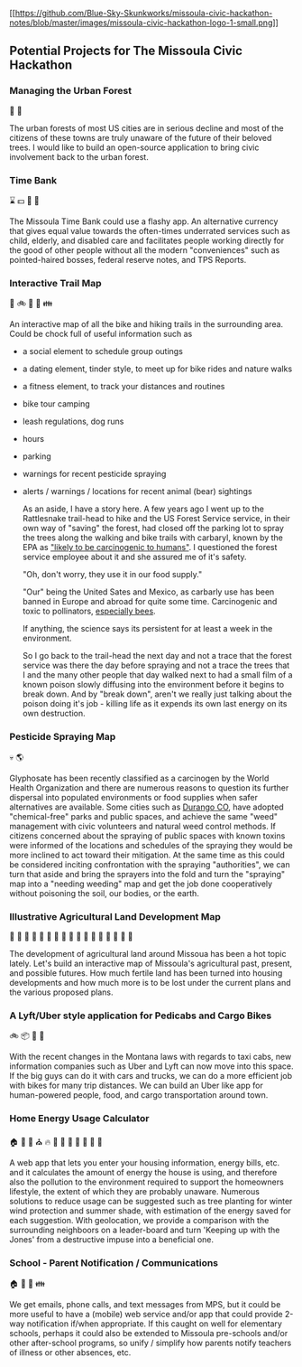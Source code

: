 [[https://github.com/Blue-Sky-Skunkworks/missoula-civic-hackathon-notes/blob/master/images/missoula-civic-hackathon-logo-1-small.png]]

## Potential Projects for The Missoula Civic Hackathon

### Managing the Urban Forest

:evergreen_tree: :deciduous_tree:

The urban forests of most US cities are in serious decline and most of
the citizens of these towns are truly unaware of the future of their
beloved trees. I would like to build an open-source application to
bring civic involvement back to the urban forest.

### Time Bank

:hourglass: :dollar: :gift: :gift_heart:

The Missoula Time Bank could use a flashy app. An alternative currency
that gives equal value towards the often-times underrated services
such as child, elderly, and disabled care and facilitates people
working directly for the good of other people without all the modern
"conveniences" such as pointed-haired bosses, federal reserve notes,
and TPS Reports.

### Interactive Trail Map

:runner: :bike: :mountain_bicyclist: :couple_with_heart: :family:

An interactive map of all the bike and hiking trails in the
surrounding area. Could be chock full of useful information such as

  + a social element to schedule group outings
  + a dating element, tinder style, to meet up for bike rides and nature walks
  + a fitness element, to track your distances and routines
  + bike tour camping
  + leash regulations, dog runs
  + hours
  + parking
  + warnings for recent pesticide spraying
  + alerts / warnings / locations for recent animal (bear) sightings


    As an aside, I have a story here. A few years ago I went up to the
    Rattlesnake trail-head to hike and the US Forest Service service, in
    their own way of "saving" the forest, had closed off the parking lot
    to spray the trees along the walking and bike trails with carbaryl, known by the EPA as
    ["likely to be carcinogenic to humans"](http://npic.orst.edu/factsheets/carbgen.pdf). I
    questioned the forest service employee about it and she assured me of it's safety.

     "Oh, don't worry, they use it in our food supply."

    "Our" being the United Sates and Mexico, as carbarly use has been
    banned in Europe and abroad for quite some time. Carcinogenic and
    toxic to pollinators, [especially bees](http://extoxnet.orst.edu/pips/carbaryl.htm).

    If anything, the science says its persistent for at least a week in
    the environment.

    So I go back to the trail-head the next day and not a trace that the
    forest service was there the day before spraying and not a trace the
    trees that I and the many other people that day walked next to had a
    small film of a known poison slowly diffusing into the environment
    before it begins to break down. And by "break down", aren't we really
    just talking about the poison doing it's job - killing life as it
    expends its own last energy on its own destruction.


### Pesticide Spraying Map

:skull: :earth_americas:

Glyphosate has been recently classified as a carcinogen by the World
Health Organization and there are numerous reasons to question its
further dispersal into populated environments or food supplies when
safer alternatives are available. Some cities such as
[Durango CO](http://www.alternet.org/environment/chemical-free-park-sounds-wonderful-idea-heres-what-one-town-discovered-when-it-tried-do),
have adopted "chemical-free" parks and public spaces, and achieve the
same "weed" management with civic volunteers and natural weed control
methods. If citizens concerned about the spraying of public spaces
with known toxins were informed of the locations and schedules of the
spraying they would be more inclined to act toward their
mitigation. At the same time as this could be considered inciting
confrontation with the spraying "authorities", we can turn that aside
and bring the sprayers into the fold and turn the "spraying" map into
a "needing weeding" map and get the job done cooperatively without
poisoning the soil, our bodies, or the earth.


### Illustrative Agricultural Land Development Map

:sheep: :ram: :horse: :cow2: :pig2: :goat: :rabbit2: :apple: :pear: :eggplant: :melon: :grapes: :cherries: :chestnut: :mushroom: :herb: :honey_pot:

The development of agricultural land around Missoua has been a hot
topic lately. Let's build an interactive map of Missoula's
agricultural past, present, and possible futures. How much fertile
land has been turned into housing developments and how much more is to
be lost under the current plans and the various proposed plans.


### A Lyft/Uber style application for Pedicabs and Cargo Bikes

:bike: :package: :pizza: :apple:

With the recent changes in the Montana laws with regards to taxi cabs,
new information companies such as Uber and Lyft can now move into this
space. If the big guys can do it with cars and trucks, we can do a
more efficient job with bikes for many trip distances. We can build an
Uber like app for human-powered people, food, and cargo transportation
around town.


### Home Energy Usage Calculator

:house: :office: :school: :church: :fire: :shower: :toilet: :bath: :pizza: :apple: :beer: :wine_glass:

A web app that lets you enter your housing information, energy bills,
etc. and it calculates the amount of energy the house is using, and
therefore also the pollution to the environment required to support
the homeowners lifestyle, the extent of which they are probably
unaware. Numerous solutions to reduce usage can be suggested such as
tree planting for winter wind protection and summer shade, with
estimation of the energy saved for each suggestion. With geolocation,
we provide a comparison with the surrounding neighboors on a
leader-board and turn 'Keeping up with the Jones' from a destructive
impuse into a beneficial one.


### School - Parent Notification / Communications

:house: :office: :school: :family:

We get emails, phone calls, and text messages from MPS, but it could be more useful to have a (mobile) web service and/or app that could provide 2-way notification if/when appropriate.
If this caught on well for elementary schools, perhaps it could also be extended to Missoula pre-schools and/or other after-school programs, so unify / simplify how parents notify teachers of illness or other absences, etc.
